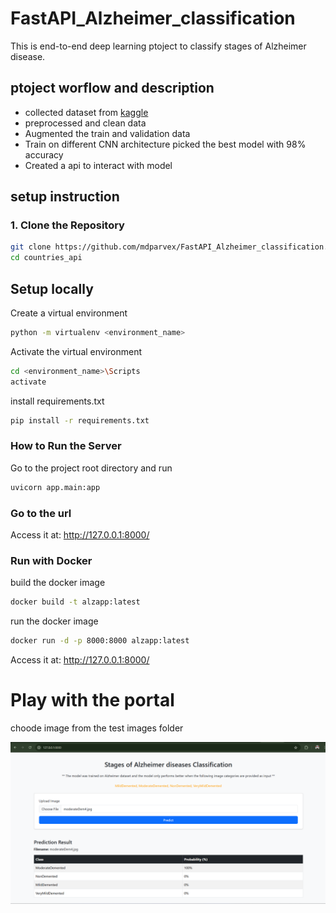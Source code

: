 # FastAPI_Alzheimer_classification
This is end-to-end deep learning ptoject to classify stages of Alzheimer disease. 

## ptoject worflow and description

- collected dataset from [kaggle](https://www.kaggle.com/datasets/uraninjo/augmented-alzheimer-mri-dataset-v2)
- preprocessed and clean data
- Augmented the train and validation data
- Train on different CNN architecture picked the best model with 98% accuracy
- Created a api to interact with model

## setup instruction

### 1. Clone the Repository

```bash
git clone https://github.com/mdparvex/FastAPI_Alzheimer_classification.git
cd countries_api
```

## Setup locally
Create a virtual environment
```bash
python -m virtualenv <environment_name>
```
Activate the virtual environment
```bash
cd <environment_name>\Scripts
activate
```
install requirements.txt
```bash
pip install -r requirements.txt
```

### How to Run the Server
Go to the project root directory and run
```bash
uvicorn app.main:app
```
### Go to the url
Access it at: http://127.0.0.1:8000/

### Run with Docker
build the docker image
```bash
docker build -t alzapp:latest
```
run the docker image
```bash
docker run -d -p 8000:8000 alzapp:latest
```

Access it at: http://127.0.0.1:8000/

# Play with the portal
choode image from the test images folder

![alt text](image.png)